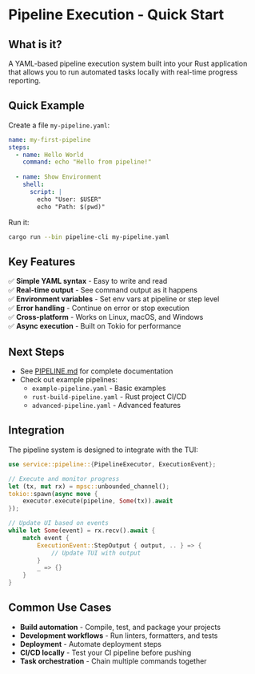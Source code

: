 # Pipeline Execution - Quick Start

## What is it?

A YAML-based pipeline execution system built into your Rust application that allows you to run automated tasks locally with real-time progress reporting.

## Quick Example

Create a file `my-pipeline.yaml`:

```yaml
name: my-first-pipeline
steps:
  - name: Hello World
    command: echo "Hello from pipeline!"
  
  - name: Show Environment
    shell:
      script: |
        echo "User: $USER"
        echo "Path: $(pwd)"
```

Run it:

```bash
cargo run --bin pipeline-cli my-pipeline.yaml
```

## Key Features

✅ **Simple YAML syntax** - Easy to write and read  
✅ **Real-time output** - See command output as it happens  
✅ **Environment variables** - Set env vars at pipeline or step level  
✅ **Error handling** - Continue on error or stop execution  
✅ **Cross-platform** - Works on Linux, macOS, and Windows  
✅ **Async execution** - Built on Tokio for performance  

## Next Steps

- See [PIPELINE.md](PIPELINE.md) for complete documentation
- Check out example pipelines:
  - `example-pipeline.yaml` - Basic examples
  - `rust-build-pipeline.yaml` - Rust project CI/CD
  - `advanced-pipeline.yaml` - Advanced features

## Integration

The pipeline system is designed to integrate with the TUI:

```rust
use service::pipeline::{PipelineExecutor, ExecutionEvent};

// Execute and monitor progress
let (tx, mut rx) = mpsc::unbounded_channel();
tokio::spawn(async move {
    executor.execute(pipeline, Some(tx)).await
});

// Update UI based on events
while let Some(event) = rx.recv().await {
    match event {
        ExecutionEvent::StepOutput { output, .. } => {
            // Update TUI with output
        }
        _ => {}
    }
}
```

## Common Use Cases

- **Build automation** - Compile, test, and package your projects
- **Development workflows** - Run linters, formatters, and tests
- **Deployment** - Automate deployment steps
- **CI/CD locally** - Test your CI pipeline before pushing
- **Task orchestration** - Chain multiple commands together

